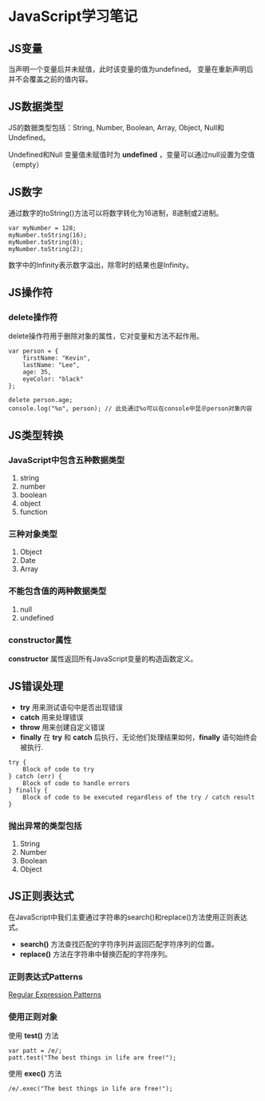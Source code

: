 # JavaScript学习笔记

## JS变量

当声明一个变量后并未赋值，此时该变量的值为undefined。
变量在重新声明后并不会覆盖之前的值内容。

## JS数据类型

JS的数据类型包括：String, Number, Boolean, Array, Object, Null和Undefined。

Undefined和Null
变量值未赋值时为 **undefined** ，变量可以通过null设置为空值（empty）

## JS数字

通过数字的toString()方法可以将数字转化为16进制，8进制或2进制。
```
var myNumber = 128;
myNumber.toString(16);
myNumber.toString(8);
myNumber.toString(2);
```

数字中的Infinity表示数字溢出，除零时的结果也是Infinity。

## JS操作符

### delete操作符

delete操作符用于删除对象的属性，它对变量和方法不起作用。

```
var person = {
    firstName: "Kevin",
    lastName: "Lee",
    age: 35,
    eyeColor: "black"
};

delete person.age;
console.log("%o", person); // 此处通过%o可以在console中显示person对象内容
```

## JS类型转换

### JavaScript中包含五种数据类型

1. string
2. number
3. boolean
4. object
5. function

### 三种对象类型

1. Object
2. Date
3. Array

### 不能包含值的两种数据类型

1. null
2. undefined

### constructor属性

**constructor** 属性返回所有JavaScript变量的构造函数定义。

## JS错误处理

+ **try** 用来测试语句中是否出现错误
+ **catch** 用来处理错误
+ **throw** 用来创建自定义错误
+ **finally** 在 **try** 和 **catch** 后执行，无论他们处理结果如何，**finally** 语句始终会被执行.

```
try {
    Block of code to try
} catch (err) {
    Block of code to handle errors
} finally {
    Block of code to be executed regardless of the try / catch result
}
```

### 抛出异常的类型包括

1. String
2. Number
3. Boolean
4. Object

## JS正则表达式

在JavaScript中我们主要通过字符串的search()和replace()方法使用正则表达式。

+ **search()** 方法查找匹配的字符序列并返回匹配字符序列的位置。
+ **replace()** 方法在字符串中替换匹配的字符序列。

### 正则表达式Patterns

[Regular Expression Patterns](www.w3schools.com/js/js_regexp.asp)

### 使用正则对象

使用 **test()** 方法

```
var patt = /e/;
patt.test("The best things in life are free!");
```

使用 **exec()** 方法

```
/e/.exec("The best things in life are free!");
```
